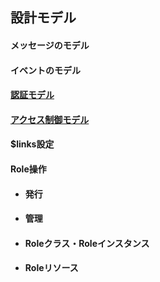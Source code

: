 ## 設計モデル

#### メッセージのモデル

#### イベントのモデル

#### [認証モデル](https://personium.github.io/ja/user_guide/003_Auth.html)

#### [アクセス制御モデル](https://personium.github.io/ja/user_guide/002_Access_Control.html)

#### $links設定

#### Role操作
* #### 発行
* #### 管理
* #### Roleクラス・Roleインスタンス
* #### Roleリソース
